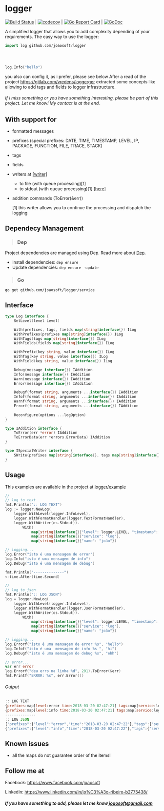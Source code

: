 # logger
[![Build Status](https://travis-ci.org/joaosoft/logger.svg?branch=master)](https://travis-ci.org/joaosoft/logger) | [![codecov](https://codecov.io/gh/joaosoft/logger/branch/master/graph/badge.svg)](https://codecov.io/gh/joaosoft/logger) | [![Go Report Card](https://goreportcard.com/badge/github.com/joaosoft/logger)](https://goreportcard.com/report/github.com/joaosoft/logger) | [![GoDoc](https://godoc.org/github.com/joaosoft/logger?status.svg)](https://godoc.org/github.com/joaosoft/logger)

A simplified logger that allows you to add complexity depending of your requirements.
The easy way to use the logger:
``` Go
import log github.com/joaosoft/logger




log.Info("hello")
```
you also can config it, as i prefer, please see below
After a read of the project https://gitlab.com/vredens/loggerger extracted some concepts like allowing to add tags and fields to logger infrastructure. 

###### If i miss something or you have something interesting, please be part of this project. Let me know! My contact is at the end.

## With support for
* formatted messages
* prefixes (special prefixes: DATE, TIME, TIMESTAMP, LEVEL, IP, PACKAGE, FUNCTION, FILE, TRACE, STACK)
* tags
* fields
* writers at [[writer]](https://github.com/joaosoft/writers/tree/master/bin/examples)
  * to file (with queue processing)[1] 
  * to stdout (with queue processing)[1] [[here]](https://github.com/joaosoft/writers/tree/master/examples)
* addition commands (ToError(&err))
  
  [1] this writer allows you to continue the processing and dispatch the logging

## Dependecy Management 
>### Dep

Project dependencies are managed using Dep. Read more about [Dep](https://github.com/golang/dep).
* Install dependencies: `dep ensure`
* Update dependencies: `dep ensure -update`


>### Go
```
go get github.com/joaosoft/logger/service
```

## Interface 
```go
type Log interface {
	SetLevel(level Level)

	With(prefixes, tags, fields map[string]interface{}) ILog
	WithPrefixes(prefixes map[string]interface{}) ILog
	WithTags(tags map[string]interface{}) ILog
	WithFields(fields map[string]interface{}) ILog

	WithPrefix(key string, value interface{}) ILog
	WithTag(key string, value interface{}) ILog
	WithField(key string, value interface{}) ILog

	Debug(message interface{}) IAddition
	Info(message interface{}) IAddition
	Warn(message interface{}) IAddition
	Error(message interface{}) IAddition

	Debugf(format string, arguments ...interface{}) IAddition
	Infof(format string, arguments ...interface{}) IAddition
	Warnf(format string, arguments ...interface{}) IAddition
	Errorf(format string, arguments ...interface{}) IAddition
	
	Reconfigure(options ...logOption)
}

type IAddition interface {
	ToError(err *error) IAddition
	ToErrorData(err *errors.ErrorData) IAddition
}

type ISpecialWriter interface {
	SWrite(prefixes map[string]interface{}, tags map[string]interface{}, message interface{}, fields map[string]interface{}) (n int, err error)
}

```

## Usage 
This examples are available in the project at [logger/example](https://github.com/joaosoft/logger/tree/master/example)

```go
//
// log to text
fmt.Println(":: LOG TEXT")
log := logger.NewLog(
    logger.WithLevel(logger.InfoLevel), 
    logger.WithFormatHandler(logger.TextFormatHandler), 
    logger.WithWriter(os.Stdout)).
        With(
            map[string]interface{}{"level": logger.LEVEL, "timestamp": logger.TIMESTAMP, "date": logger.DATE, "time": logger.TIME},
            map[string]interface{}{"service": "log"}, 
            map[string]interface{}{"name": "joão"})

// logging...
log.Error("isto é uma mensagem de error")
log.Info("isto é uma mensagem de info")
log.Debug("isto é uma mensagem de debug")

fmt.Println("--------------")
<-time.After(time.Second)

//
// log to json
fmt.Println(":: LOG JSON")
log = logger.NewLog(
    logger.WithLevel(logger.InfoLevel),
    logger.WithFormatHandler(logger.JsonFormatHandler),
    logger.WithWriter(os.Stdout)).
        With(
            map[string]interface{}{"level": logger.LEVEL, "timestamp": logger.TIMESTAMP, "date": logger.DATE, "time": logger.TIME},
            map[string]interface{}{"service": "log"},
            map[string]interface{}{"name": "joão"})

// logging...
log.Errorf("isto é uma mensagem de error %s", "hello")
log.Infof("isto é uma  mensagem de info %s ", "hi")
log.Debugf("isto é uma mensagem de debug %s", "ehh")

// error...
var err error
log.Errorf("deu erro na linha %d", 201).ToError(&err)
fmt.Printf("ERROR: %s", err.Error())
```

###### Output 

```javascript
:: LOG TEXT
{prefixes:map[level:error time:2018-03-20 02:47:21] tags:map[service:log] message:isto é uma mensagem de error fields:map[name:joão]}
{prefixes:map[level:info time:2018-03-20 02:47:21] tags:map[service:log] message:isto é uma mensagem de info fields:map[name:joão]}
--------------
:: LOG JSON
{"prefixes":{"level":"error","time":"2018-03-20 02:47:22"},"tags":{"service":"log"},"message":"isto é uma mensagem de error hello","fields":{"name":"joão"}}
{"prefixes":{"level":"info","time":"2018-03-20 02:47:22"},"tags":{"service":"log"},"message":"isto é uma  mensagem de info hi ","fields":{"name":"joão"}}
```

## Known issues
* all the maps do not guarantee order of the items! 


## Follow me at
Facebook: https://www.facebook.com/joaosoft

LinkedIn: https://www.linkedin.com/in/jo%C3%A3o-ribeiro-b2775438/

##### If you have something to add, please let me know joaosoft@gmail.com
